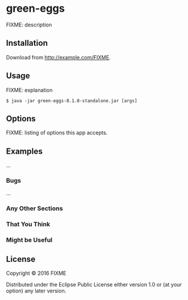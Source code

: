 # green-eggs

FIXME: description

## Installation

Download from http://example.com/FIXME.

## Usage

FIXME: explanation

    $ java -jar green-eggs-0.1.0-standalone.jar [args]

## Options

FIXME: listing of options this app accepts.

## Examples

...

### Bugs

...

### Any Other Sections
### That You Think
### Might be Useful

## License

Copyright © 2016 FIXME

Distributed under the Eclipse Public License either version 1.0 or (at
your option) any later version.
